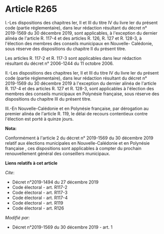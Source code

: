 # Article R265

I.-Les dispositions des chapitres Ier, II et III du titre IV du livre Ier du présent code (partie réglementaire), dans leur
rédaction résultant du décret n° 2019-1569 du 30 décembre 2019, sont applicables, à l'exception du dernier alinéa de
l'article R. 117-4 et des articles R. 126, R. 127 et R. 128-3, à l'élection des membres des conseils municipaux en Nouvelle-
Calédonie, sous réserve des dispositions du chapitre II du présent titre.

Les articles R. 117-2 et R. 117-3 sont applicables dans leur rédaction résultant du décret n° 2006-1244 du 11 octobre 2006.

II.-Les dispositions des chapitres Ier, II et III du titre IV du livre Ier du présent code (partie réglementaire), dans leur
rédaction résultant du décret n° 2019-1569 du 30 décembre 2019 à l'exception du dernier alinéa de l'article R. 117-4 et des
articles R. 127 et R. 128-3, sont applicables à l'élection des membres des conseils municipaux en Polynésie française, sous
réserve des dispositions du chapitre III du présent titre.

III.-En Nouvelle-Calédonie et en Polynésie française, par dérogation au premier alinéa de l'article R. 119, le délai de
recours contentieux contre l'élection est porté à quinze jours.

**Nota:**

Conformément à l'article 2 du décret n° 2019-1569 du 30 décembre 2019 relatif aux élections municipales en Nouvelle-Calédonie
et en Polynésie française , ces dispositions sont applicables à compter du prochain renouvellement général des conseillers
municipaux.

**Liens relatifs à cet article**

_Cite_:

  - Décret n°2019-1494 du 27 décembre 2019
  - Code électoral - art. R117-2
  - Code électoral - art. R117-3
  - Code électoral - art. R117-4
  - Code électoral - art. R119
  - Code électoral - art. R126

_Modifié par_:

  - Décret n°2019-1569 du 30 décembre 2019 - art. 1
